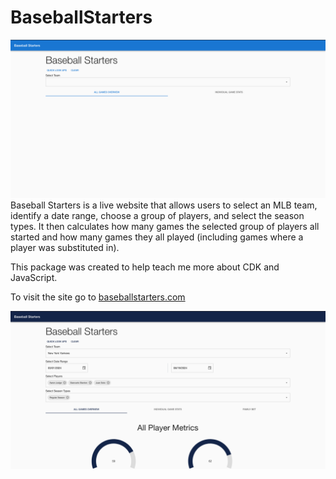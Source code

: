 # BaseballStarters

![Output](images/home.png)
Baseball Starters is a live website that allows users to select an MLB team, identify a date range, choose a group of players, and select the season types. It then calculates how many games the selected group of players all started and how many games they all played (including games where a player was substituted in).

This package was created to help teach me more about CDK and JavaScript.

To visit the site go to [baseballstarters.com](https://baseballstarters.com/)

![Output](images/yankees.png)